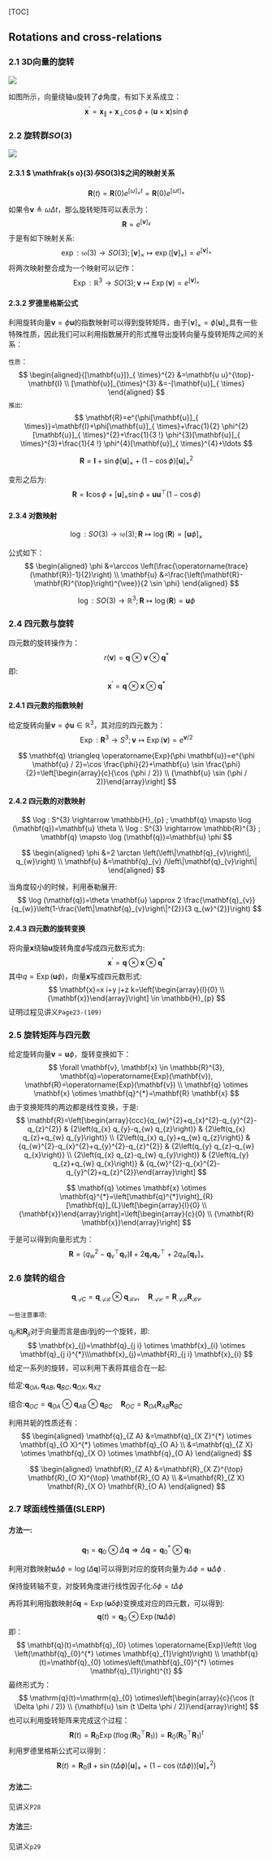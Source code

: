 [TOC]

## Rotations and cross-relations

### 2.1 3D向量的旋转

![](./figs/fig1.png)

如图所示，向量绕轴$\mathrm{u}$旋转了$\phi$角度，有如下关系成立：
$$
\mathbf{x}^{\prime}=\mathbf{x}_{ \|}+\mathbf{x}_{\perp} \cos \phi+(\mathbf{u} \times \mathbf{x}) \sin \phi
$$

### 2.2 旋转群$SO(3)$

![](./figs/fig2.png)

#### 2.3.1 $ \mathfrak{s o}(3)$与$SO(3)$之间的映射关系

$$
\mathbf{R}(t)=\mathbf{R}(0) e^{[\omega]_{ \times} t}=\mathbf{R}(0) e^{[\omega t]_{ \times}}
$$

如果令$\mathbf{v} \triangleq \omega \Delta t$，那么旋转矩阵可以表示为：
$$
\mathbf{R}=e^{[\mathbf{v}]_{x}}
$$
于是有如下映射关系:
$$
\exp : \mathfrak{s o}(3) \rightarrow S O(3) ;[\mathbf{v}]_{ \times} \mapsto \exp \left([\mathbf{v}]_{ \times}\right)=e^{[\mathbf{v}]_{ \times}}
$$
将两次映射整合成为一个映射可以记作：
$$
\operatorname{Exp} : \mathbb{R}^{3} \rightarrow S O(3) ; \mathbf{v} \mapsto \operatorname{Exp}(\mathbf{v})=e^{[\mathbf{v}]_{ \times}}
$$


#### 2.3.2 罗德里格斯公式

利用旋转向量$\mathbf{v}=\phi \mathbf{u}$的指数映射可以得到旋转矩阵，由于$[\mathbf{v}]_{ \times}=\phi[\mathbf{u}]_{ \times}$具有一些特殊性质，因此我们可以利用指数展开的形式推导出旋转向量与旋转矩阵之间的关系：

`性质`：
$$
\begin{aligned}{[\mathbf{u}]}_{ \times}^{2} &=\mathbf{u u}^{\top}-\mathbf{I} \\
[\mathbf{u}]_{\times}^{3} &=-[\mathbf{u}]_{ \times} \end{aligned}
$$
`推出`:
$$
\mathbf{R}=e^{\phi[\mathbf{u}]_{ \times}}=\mathbf{I}+\phi[\mathbf{u}]_{ \times}+\frac{1}{2} \phi^{2}[\mathbf{u}]_{ \times}^{2}+\frac{1}{3 !} \phi^{3}[\mathbf{u}]_{ \times}^{3}+\frac{1}{4 !} \phi^{4}[\mathbf{u}]_{ \times}^{4}+\ldots
$$

$$
\mathbf{R}=\mathbf{I}+\sin \phi[\mathbf{u}]_{ \times}+(1-\cos \phi)[\mathbf{u}]_{ \times}^{2}
$$

变形之后为:
$$
\mathbf{R}=\mathbf{I} \cos \phi+[\mathbf{u}]_{ \times} \sin \phi+\mathbf{u} \mathbf{u}^{\top}(1-\cos \phi)
$$

#### 2.3.4 对数映射

$$
\log : S O(3) \rightarrow \mathfrak{s o}(3) ; \mathbf{R} \mapsto \log (\mathbf{R})=[\mathbf{u} \phi]_{ \times}
$$

公式如下：
$$
\begin{aligned} \phi &=\arccos \left(\frac{\operatorname{trace}(\mathbf{R})-1}{2}\right) \\ \mathbf{u} &=\frac{\left(\mathbf{R}-\mathbf{R}^{\top}\right)^{\vee}}{2 \sin \phi} \end{aligned}
$$

$$
\log : S O(3) \rightarrow \mathbb{R}^{3} ; \mathbf{R} \mapsto \log (\mathbf{R})=\mathbf{u} \phi
$$

### 2.4 四元数与旋转

四元数的旋转操作为：
$$
r(\mathbf{v})=\mathbf{q} \otimes \mathbf{v} \otimes \mathbf{q}^{*}
$$
即:
$$
\mathbf{x}^{\prime}=\mathbf{q} \otimes \mathbf{x} \otimes \mathbf{q}^{*}
$$

#### 2.4.1 四元数的指数映射

给定旋转向量$\mathbf{v}=\phi \mathbf{u} \in \mathbb{R}^{3}$，其对应的四元数为：
$$
\operatorname{Exp} : \mathbf{R}^{3} \rightarrow S^{3} ; \mathbf{v} \mapsto \operatorname{Exp}(\mathbf{v})=e^{\mathbf{v} / 2}
$$

$$
\mathbf{q} \triangleq \operatorname{Exp}(\phi \mathbf{u})=e^{\phi \mathbf{u} / 2}=\cos \frac{\phi}{2}+\mathbf{u} \sin \frac{\phi}{2}=\left[\begin{array}{c}{\cos (\phi / 2)} \\ {\mathbf{u} \sin (\phi / 2)}\end{array}\right]
$$

#### 2.4.2 四元数的对数映射

$$
\log : S^{3} \rightarrow \mathbb{H}_{p} ; \mathbf{q} \mapsto \log (\mathbf{q})=\mathbf{u} \theta \\
\log : S^{3} \rightarrow \mathbb{R}^{3} ; \mathbf{q} \mapsto \log (\mathbf{q})=\mathbf{u} \phi
$$

$$
\begin{aligned} \phi &=2 \arctan \left(\left\|\mathbf{q}_{v}\right\|, q_{w}\right) \\ \mathbf{u} &=\mathbf{q}_{v} /\left\|\mathbf{q}_{v}\right\| \end{aligned}
$$

当角度较小的时候，利用泰勒展开:
$$
\log (\mathbf{q})=\theta \mathbf{u} \approx 2 \frac{\mathbf{q}_{v}}{q_{w}}\left(1-\frac{\left\|\mathbf{q}_{v}\right\|^{2}}{3 q_{w}^{2}}\right)
$$

#### 2.4.3 四元数的旋转变换

将向量$\mathbf{x}$绕轴$\mathbf{u}$旋转角度$\phi$写成四元数形式为:
$$
\mathbf{x}^{\prime}=\mathbf{q} \otimes \mathbf{x} \otimes \mathbf{q}^{*}
$$
其中$q=\operatorname{Exp}(\mathbf{u} \phi)$，向量$\mathbf{x}$写成四元数形式:
$$
\mathbf{x}=x i+y j+z k=\left[\begin{array}{l}{0} \\ {\mathbf{x}}\end{array}\right] \in \mathbb{H}_{p}
$$
证明过程见讲义`Page23-(109)`



### 2.5 旋转矩阵与四元数

给定旋转向量$\mathbf{v}=\mathbf{u} \phi$，旋转变换如下：
$$
\forall \mathbf{v}, \mathbf{x} \in \mathbb{R}^{3}, \mathbf{q}=\operatorname{Exp}(\mathbf{v}), \mathbf{R}=\operatorname{Exp}(\mathbf{v}) \\
\mathbf{q} \otimes \mathbf{x} \otimes \mathbf{q}^{*}=\mathbf{R} \mathbf{x} 
$$
由于变换矩阵的两边都是线性变换，于是:
$$
\mathbf{R}=\left[\begin{array}{ccc}{q_{w}^{2}+q_{x}^{2}-q_{y}^{2}-q_{z}^{2}} & {2\left(q_{x} q_{y}-q_{w} q_{z}\right)} & {2\left(q_{x} q_{z}+q_{w} q_{y}\right)} \\ {2\left(q_{x} q_{y}+q_{w} q_{z}\right)} & {q_{w}^{2}-q_{x}^{2}+q_{y}^{2}-q_{z}^{2}} & {2\left(q_{y} q_{z}-q_{w} q_{x}\right)} \\ {2\left(q_{x} q_{z}-q_{w} q_{y}\right)} & {2\left(q_{y} q_{z}+q_{w} q_{x}\right)} & {q_{w}^{2}-q_{x}^{2}-q_{y}^{2}+q_{z}^{2}}\end{array}\right]
$$

$$
\mathbf{q} \otimes \mathbf{x} \otimes \mathbf{q}^{*}=\left[\mathbf{q}^{*}\right]_{R}[\mathbf{q}]_{L}\left[\begin{array}{l}{0} \\ {\mathbf{x}}\end{array}\right]=\left[\begin{array}{c}{0} \\ {\mathbf{R} \mathbf{x}}\end{array}\right]
$$

于是可以得到向量形式为：
$$
\mathbf{R}=\left(q_{w}^{2}-\mathbf{q}_{v}^{\top} \mathbf{q}_{v}\right) \mathbf{I}+2 \mathbf{q}_{v} \mathbf{q}_{v}^{\top}+2 q_{w}\left[\mathbf{q}_{v}\right]_{ \times}
$$

### 2.6 旋转的组合

$$
\mathbf{q}_{\mathcal{A} C}=\mathbf{q}_{\mathcal{A} \mathcal{B}} \otimes \mathbf{q}_{\mathcal{B C}}, \quad \mathbf{R}_{\mathcal{A} \mathcal{C}}=\mathbf{R}_{\mathcal{A} \mathcal{B}} \mathbf{R}_{\mathcal{B} \mathcal{C}}
$$

`一些注意事项`:

$\mathrm{q}_{j i}$和$\mathbf{R}_{j i}$对于向量而言是由$i$到$j$的一个旋转，即:
$$
\mathbf{x}_{j}=\mathbf{q}_{j i} \otimes \mathbf{x}_{i} \otimes \mathbf{q}_{j i}^{*}\\\mathbf{x}_{j}=\mathbf{R}_{j i} \mathbf{x}_{i}
$$
给定一系列的旋转，可以利用下表将其组合在一起:

给定:$\mathbf{q}_{O A}, \mathbf{q}_{A B}, \mathbf{q}_{B C}, \mathbf{q}_{O X}, \mathbf{q}_{X Z}$

组合:$\mathbf{q}_{O C}=\mathbf{q}_{O A} \otimes \mathbf{q}_{A B} \otimes \mathbf{q}_{B C} \quad \mathbf{R}_{O C}=\mathbf{R}_{O A} \mathbf{R}_{A B} \mathbf{R}_{B C}$

利用共轭的性质还有：
$$
\begin{aligned} \mathbf{q}_{Z A} &=\mathbf{q}_{X Z}^{*} \otimes \mathbf{q}_{O X}^{*} \otimes \mathbf{q}_{O A} \\ &=\mathbf{q}_{Z X} \otimes \mathbf{q}_{X O} \otimes \mathbf{q}_{O A} \end{aligned}
$$

$$
\begin{aligned} \mathbf{R}_{Z A} &=\mathbf{R}_{X Z}^{\top} \mathbf{R}_{O X}^{\top} \mathbf{R}_{O A} \\ &=\mathbf{R}_{Z X} \mathbf{R}_{X O} \mathbf{R}_{O A} \end{aligned}
$$

### 2.7 球面线性插值(SLERP)

#### 方法一:

$$
\mathbf{q}_{1}=\mathbf{q}_{0} \otimes \Delta \mathbf{q} \Rightarrow \Delta \mathbf{q}=\mathbf{q}_{0}^{*} \otimes \mathbf{q}_{1} 
$$

利用对数映射$\mathbf{u} \Delta \phi=\log (\Delta \mathbf{q})$可以得到对应的旋转向量为:$\Delta \phi=\mathbf{u} \Delta \phi$ .

保持旋转轴不变，对旋转角度进行线性因子化:$\delta \phi=t \Delta \phi$

再将其利用指数映射$\delta \mathbf{q}=\operatorname{Exp}(\mathbf{u} \delta \phi)$变换成对应的四元数，可以得到:
$$
\mathbf{q}(t)=\mathbf{q}_{0} \otimes \operatorname{Exp}(t \mathbf{u} \Delta \phi)
$$
即：
$$
\mathbf{q}(t)=\mathbf{q}_{0} \otimes \operatorname{Exp}\left(t \log \left(\mathbf{q}_{0}^{*} \otimes \mathbf{q}_{1}\right)\right) \\
\mathbf{q}(t)=\mathbf{q}_{0} \otimes\left(\mathbf{q}_{0}^{*} \otimes \mathbf{q}_{1}\right)^{t}
$$
最终形式为：
$$
\mathrm{q}(t)=\mathrm{q}_{0} \otimes\left[\begin{array}{c}{\cos (t \Delta \phi / 2)} \\ {\mathbf{u} \sin (t \Delta \phi / 2)}\end{array}\right]
$$
也可以利用旋转矩阵来完成这个过程：
$$
\mathbf{R}(t)=\mathbf{R}_{0} \operatorname{Exp}\left(t \log \left(\mathbf{R}_{0}^{\top} \mathbf{R}_{1}\right)\right)=\mathbf{R}_{0}\left(\mathbf{R}_{0}^{\top} \mathbf{R}_{1}\right)^{t}
$$
利用罗德里格斯公式可以得到：
$$
\mathbf{R}(t)=\mathbf{R}_{0}\left(\mathbf{I}+\sin (t \Delta \phi)[\mathbf{u}]_{ \times}+(1-\cos (t \Delta \phi))[\mathbf{u}]_{ \times}^{2}\right)
$$

#### 方法二:

见讲义`P28`

#### 方法三:

见讲义`p29`

